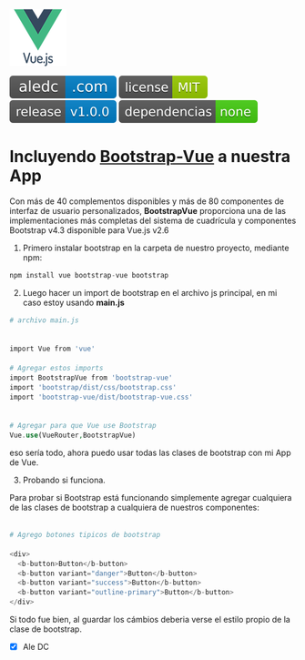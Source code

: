 ![vueJS](https://raw.githubusercontent.com/aledc7/vuejs/master/vuelogo.png)   

[![aledc.com](https://github.com/aledc7/Scrum-Certification/blob/master/recursos/aledc.com.svg)](https://aledc.com)
[![License](https://github.com/aledc7/Scrum-Certification/blob/master/recursos/mit-license.svg)](https://aledc.com)
[![GitHub release](https://github.com/aledc7/Scrum-Certification/blob/master/recursos/release.svg)](https://aledc.com)
[![Dependencies](https://github.com/aledc7/Scrum-Certification/blob/master/recursos/dependencias-none.svg)](https://aledc.com)

# Incluyendo [Bootstrap-Vue](https://bootstrap-vue.js.org/) a nuestra App

Con más de 40 complementos disponibles y más de 80 componentes de interfaz de usuario personalizados, __BootstrapVue__ proporciona una de las implementaciones más completas del sistema de cuadrícula y componentes Bootstrap v4.3 disponible para Vue.js v2.6 


1. Primero instalar bootstrap en la carpeta de nuestro proyecto, mediante npm:   
```php
npm install vue bootstrap-vue bootstrap
````

2. Luego hacer un import de bootstrap en el archivo js principal, en mi caso estoy usando __main.js__

```php
# archivo main.js


import Vue from 'vue'

# Agregar estos imports
import BootstrapVue from 'bootstrap-vue'
import 'bootstrap/dist/css/bootstrap.css'
import 'bootstrap-vue/dist/bootstrap-vue.css'


# Agregar para que Vue use Bootstrap
Vue.use(VueRouter,BootstrapVue)
````

eso sería todo, ahora puedo usar todas las clases de bootstrap con mi App de Vue.


3. Probando si funciona.

Para probar si Bootstrap está funcionando simplemente agregar cualquiera de las clases de bootstrap a cualquiera de nuestros componentes:   
```php

# Agrego botones tipicos de bootstrap

<div>
  <b-button>Button</b-button>
  <b-button variant="danger">Button</b-button>
  <b-button variant="success">Button</b-button>
  <b-button variant="outline-primary">Button</b-button>
</div>

````

Si todo fue bien, al guardar los cámbios deberia verse el estilo propio de la clase de bootstrap.

- [x] Ale DC



